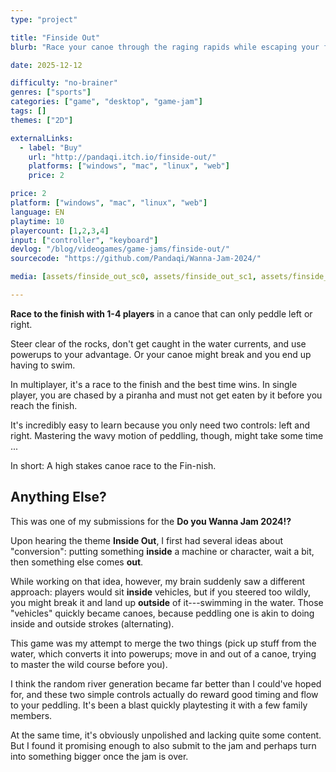 ```yaml
---
type: "project"

title: "Finside Out"
blurb: "Race your canoe through the raging rapids while escaping your friends or piranhas."

date: 2025-12-12

difficulty: "no-brainer"
genres: ["sports"]
categories: ["game", "desktop", "game-jam"]
tags: []
themes: ["2D"]

externalLinks:
  - label: "Buy"
    url: "http://pandaqi.itch.io/finside-out/"
    platforms: ["windows", "mac", "linux", "web"]
    price: 2

price: 2
platform: ["windows", "mac", "linux", "web"]
language: EN
playtime: 10
playercount: [1,2,3,4]
input: ["controller", "keyboard"]
devlog: "/blog/videogames/game-jams/finside-out/"
sourcecode: "https://github.com/Pandaqi/Wanna-Jam-2024/"

media: [assets/finside_out_sc0, assets/finside_out_sc1, assets/finside_out_sc2, assets/finside_out_sc3, assets/finside_out_sc4, assets/finside_out_sc5]

---
```


**Race to the finish with 1-4 players** in a canoe that can only peddle left or right.

Steer clear of the rocks, don't get caught in the water currents, and use powerups to your advantage. Or your canoe might break and you end up having to swim.

In multiplayer, it's a race to the finish and the best time wins. In single player, you are chased by a piranha and must not get eaten by it before you reach the finish.

It's incredibly easy to learn because you only need two controls: left and right. Mastering the wavy motion of peddling, though, might take some time ...

In short: A high stakes canoe race to the Fin-nish.

## Anything Else?

This was one of my submissions for the **Do you Wanna Jam 2024!?**

Upon hearing the theme **Inside Out**, I first had several ideas about "conversion": putting something **inside** a machine or character, wait a bit, then something else comes **out**. 

While working on that idea, however, my brain suddenly saw a different approach: players would sit **inside** vehicles, but if you steered too wildly, you might break it and land up **outside** of it---swimming in the water. Those "vehicles" quickly became canoes, because peddling one is akin to doing inside and outside strokes (alternating).

This game was my attempt to merge the two things (pick up stuff from the water, which converts it into powerups; move in and out of a canoe, trying to master the wild course before you).

I think the random river generation became far better than I could've hoped for, and these two simple controls actually do reward good timing and flow to your peddling. It's been a blast quickly playtesting it with a few family members.

At the same time, it's obviously unpolished and lacking quite some content. But I found it promising enough to also submit to the jam and perhaps turn into something bigger once the jam is over.

